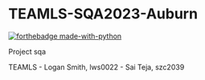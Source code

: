 # TEAMLS-SQA2023-Auburn
[![forthebadge made-with-python](http://ForTheBadge.com/images/badges/made-with-python.svg)](https://www.python.org/)

Project sqa

TEAMLS - Logan Smith, lws0022
       - Sai Teja, szc2039
       
